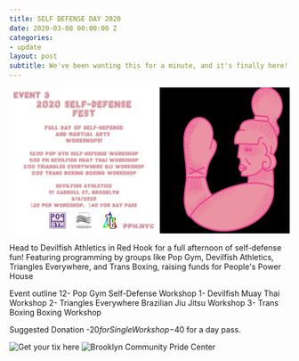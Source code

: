 ```yaml
---
title: SELF DEFENSE DAY 2020
date: 2020-03-08 00:00:00 Z
categories:
- update
layout: post
subtitle: We've been wanting this for a minute, and it's finally here!
---
```

![self-defense day](/assets/FundSelfDefense.jpg)

Head to Devilfish Athletics in Red Hook for a full afternoon of self-defense fun! Featuring programming by groups like Pop Gym, Devilfish Athletics, Triangles Everywhere, and Trans Boxing, raising funds for People's Power House

Event outline
12- Pop Gym Self-Defense Workshop
1- Devilfish Muay Thai Workshop
2- Triangles Everywhere Brazilian Jiu Jitsu Workshop
3- Trans Boxing Boxing Workshop 

Suggested Donation
-$20 for Single Workshop
-$40 for a day pass.

![Get your tix here](https://withfriends.co/event/4228761/self_defense_day_2020)
![Brooklyn Community Pride Center](https://withfriends.co/event/3787270/sunday_lgtbqand_yoga_with_kirsten)

